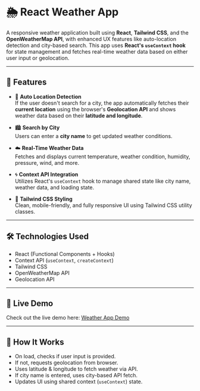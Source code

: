 # 🌦️ React Weather App

A responsive weather application built using **React**, **Tailwind CSS**, and the **OpenWeatherMap API**, with enhanced UX features like auto-location detection and city-based search. This app uses **React's `useContext` hook** for state management and fetches real-time weather data based on either user input or geolocation.

---

## 🚀 Features

- 📍 **Auto Location Detection**  
  If the user doesn't search for a city, the app automatically fetches their **current location** using the browser's **Geolocation API** and shows weather data based on their **latitude and longitude**.

- 🏙️ **Search by City**  
  Users can enter a **city name** to get updated weather conditions.

- ☁️ **Real-Time Weather Data**  
  Fetches and displays current temperature, weather condition, humidity, pressure, wind, and more.

- 🌀 **Context API Integration**  
  Utilizes React's `useContext` hook to manage shared state like city name, weather data, and loading state.

- 💨 **Tailwind CSS Styling**  
  Clean, mobile-friendly, and fully responsive UI using Tailwind CSS utility classes.

---

## 🛠️ Technologies Used

- React (Functional Components + Hooks)  
- Context API (`useContext`, `createContext`)  
- Tailwind CSS  
- OpenWeatherMap API  
- Geolocation API

---

## 🔗 Live Demo

Check out the live demo here: [Weather App Demo](https://weather-app-woad-psi.vercel.app/)

---

## 🧠 How It Works

- On load, checks if user input is provided.
- If not, requests geolocation from browser.
- Uses latitude & longitude to fetch weather via API.
- If city name is entered, uses city-based API fetch.
- Updates UI using shared context (`useContext`) state.

